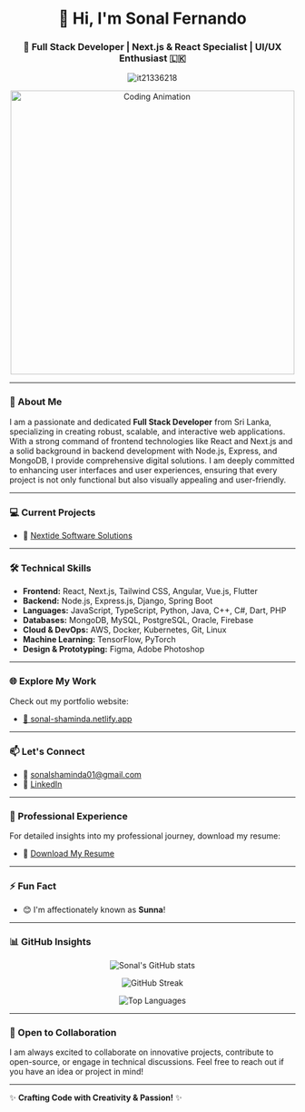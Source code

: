 <h1 align="center">👋 Hi, I'm Sonal Fernando</h1>

<h3 align="center">🚀 Full Stack Developer | Next.js & React Specialist | UI/UX Enthusiast 🇱🇰</h3>

<p align="center">
  <img src="https://komarev.com/ghpvc/?username=it21336218&label=Profile%20views&color=0e75b6&style=flat" alt="it21336218" />
</p>

<p align="center">
  <img src="https://github.com/sonalfernando/sonalfernando/blob/main/coding-animation.gif?raw=true" alt="Coding Animation" width="500"/>
</p>

---

### 🌟 About Me

I am a passionate and dedicated **Full Stack Developer** from Sri Lanka, specializing in creating robust, scalable, and interactive web applications. With a strong command of frontend technologies like React and Next.js and a solid background in backend development with Node.js, Express, and MongoDB, I provide comprehensive digital solutions. I am deeply committed to enhancing user interfaces and user experiences, ensuring that every project is not only functional but also visually appealing and user-friendly.

---

### 💻 Current Projects

- 🌊 [Nextide Software Solutions](https://github.com/it21336218/Nextide)

---

### 🛠️ Technical Skills

- **Frontend:** React, Next.js, Tailwind CSS, Angular, Vue.js, Flutter
- **Backend:** Node.js, Express.js, Django, Spring Boot
- **Languages:** JavaScript, TypeScript, Python, Java, C++, C#, Dart, PHP
- **Databases:** MongoDB, MySQL, PostgreSQL, Oracle, Firebase
- **Cloud & DevOps:** AWS, Docker, Kubernetes, Git, Linux
- **Machine Learning:** TensorFlow, PyTorch
- **Design & Prototyping:** Figma, Adobe Photoshop

---

### 🌐 Explore My Work

Check out my portfolio website:

- [🎯 sonal-shaminda.netlify.app](https://sonal-shaminda.netlify.app/)

---

### 📫 Let's Connect

- 📧 [sonalshaminda01@gmail.com](mailto:sonalshaminda01@gmail.com)
- 🔗 [LinkedIn](https://www.linkedin.com/in/sonal-fernando/)

---

### 📑 Professional Experience

For detailed insights into my professional journey, download my resume:

- 📃 [Download My Resume](https://drive.google.com/file/d/1AKrZuxpBS0Z8Izx4BzSLJwJSd_L9chuj/view?usp=sharing)

---

### ⚡ Fun Fact

- 😊 I'm affectionately known as **Sunna**!

---

### 📊 GitHub Insights

<div align="center">

![Sonal's GitHub stats](https://github-readme-stats.vercel.app/api?username=it21336218&show_icons=true&theme=radical)

![GitHub Streak](https://github-readme-streak-stats.herokuapp.com/?user=it21336218&theme=radical&border_radius=15)

![Top Languages](https://github-readme-stats.vercel.app/api/top-langs/?username=it21336218&layout=compact&theme=radical&border_radius=15)

</div>

---

### 🚀 Open to Collaboration

I am always excited to collaborate on innovative projects, contribute to open-source, or engage in technical discussions. Feel free to reach out if you have an idea or project in mind!

---

✨ **Crafting Code with Creativity & Passion!** ✨
